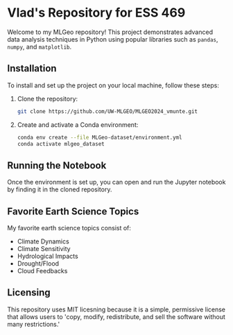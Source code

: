 
# Vlad's Repository for ESS 469

Welcome to my MLGeo repository! This project demonstrates advanced data analysis techniques in Python using popular libraries such as `pandas`, `numpy`, and `matplotlib`.

## Installation

To install and set up the project on your local machine, follow these steps:

1. Clone the repository:

    ```bash
    git clone https://github.com/UW-MLGEO/MLGEO2024_vmunte.git
    ```

2. Create and activate a Conda environment:

    ```bash
    conda env create --file MLGeo-dataset/environment.yml
    conda activate mlgeo_dataset
    ```

## Running the Notebook

Once the environment is set up, you can open and run the Jupyter notebook by finding it in the cloned repository.

## Favorite Earth Science Topics

My favorite earth science topics consist of:

* Climate Dynamics
* Climate Sensitivity
* Hydrological Impacts
* Drought/Flood
* Cloud Feedbacks

## Licensing

This repository uses MIT licesning because it is a simple, permissive license that allows users to 'copy, modify, redistribute, and sell the software without many restrictions.'
